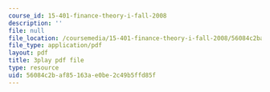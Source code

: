 ```yaml
---
course_id: 15-401-finance-theory-i-fall-2008
description: ''
file: null
file_location: /coursemedia/15-401-finance-theory-i-fall-2008/56084c2baf85163ae0be2c49b5ffd85f_JE80wLNIhjE.pdf
file_type: application/pdf
layout: pdf
title: 3play pdf file
type: resource
uid: 56084c2b-af85-163a-e0be-2c49b5ffd85f
---
```

